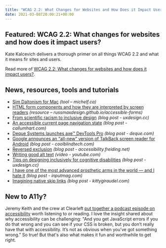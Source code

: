 ```yaml
---
title: "WCAG 2.2: What Changes for Websites and How Does it Impact Users?"
date: 2021-03-08T20:00:21+00:00
---
```


## Featured: WCAG 2.2: What changes for websites and how does it impact users?

Kate Kalcevich delivers a thorough primer on all things WCAG 2.2 and what it means fir sites and users.

Read more of [WCAG 2.2: What changes for websites and how does it impact users?](https://makeitfable.com/article/wcag-2-2/).

## News, resources, tools and tutorials

- [Sim Daltonism for Mac](https://michelf.ca/projects/mac/sim-daltonism/) *(tool – michelf.ca)*
- [HTML form components and how they are interpreted by screen readers](https://russmaxdesign.github.io/accessible-forms/) *(resource – russmaxdesign.github.io/accessible-forms)*
- [From scientific racism to inclusive design](https://uxdesign.cc/from-scientific-racism-to-inclusive-design-c8b43a4b757d) *(blog post - uxdesign.cc)*
- [An accessible current page navigation state](https://www.callumhart.com/blog/an-accessible-current-page-navigation-state/) *(blog post - callumhart.com)*
- [Deque Systems launches axe™ DevTools Pro](https://www.deque.com/blog/deque-launches-axe-devtools-pro/) *(blog post - deque.com)*
- [Google announces an “all-new” version of TalkBack screen reader for Android](https://coolblindtech.com/google-announces-an-all-new-version-of-talkback-screen-reader-for-android/) *(blog post - coolblindtech.com)*
- [Reversed exclusion](http://accessibility.freiding.net/blogg/20210212/reversed_exclusion.html) *(blog post - accessibility.freiding.net)*
- [Writing good alt text](https://www.youtube.com/watch?v=flf2vS0IoRs) *(video - youtube.com)*
- [Tips on designing inclusively for cognitive disabilities](https://uxdesign.cc/tips-on-designing-inclusively-for-cognitive-disabilities-a7c19852208) *(blog post - uxdesign.cc)*
- [I have one of the most advanced prosthetic arms in the world — and I hate it](https://www.inputmag.com/culture/cyborg-chic-bionic-prosthetic-arm-sucks) *(blog post - inputmag.com)*
- [Imagining native skip links](https://kittygiraudel.com/2021/03/07/imagining-native-skip-links/) *(blog post - kittygiraudel.com)*

## New to A11y?

Jeremy Keith and the crew at Clearleft [put together a podcast episode on accessibility](https://podcast.clearleft.com/season02/episode03/) worth listening to or reading. I love the insight shared about why accessibility can be challenging: "And you get JavaScript errors if you do that wrong and you can see if your CSS is broken, but you don’t really have that with accessibility. It’s not as obvious when you’ve got something wrong." So true! But that's also what makes it fun and worthwhile to get right.
